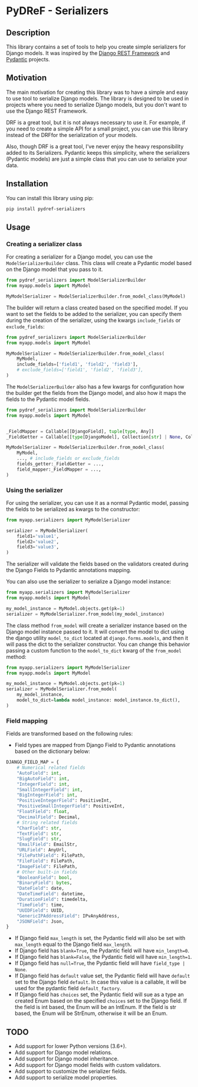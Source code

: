 # PyDReF - Serializers

## Description
This library contains a set of tools to help you create simple serializers for Django models. It was inspired by the [Django REST Framework](https://www.django-rest-framework.org/) and [Pydantic](https://pydantic.dev/) projects.

## Motivation
The main motivation for creating this library was to have a simple and easy to use tool to serialize Django models. The library is designed to be used in projects where you need to serialize Django models, but you don't want to use the Django REST Framework.

DRF is a great tool, but it is not always necessary to use it. For example, if you need to create a simple API for a small project, you can use this library instead of the DRFfor the serialization of your models.

Also, though DRF is a great tool, I've never enjoy the heavy responsibility added to its Serializers. Pydantic keeps this simplicity, where the serializers (Pydantic models) are just a simple class that you can use to serialize your data.

## Installation
You can install this library using pip:
```bash
pip install pydref-serializers
```

## Usage

### Creating a serializer class
For creating a serializer for a Django model, you can use the `ModelSerializerBuilder` class. This class will create a Pydantic model based on the Django model that you pass to it.

```python
from pydref_serializers import ModelSerializerBuilder
from myapp.models import MyModel

MyModelSerializer = ModelSerializerBuilder.from_model_class(MyModel)
```

The builder will return a class created based on the specified model. If you want to set the fields to be added to the serializer, you can specify them during the creation of the serializer, using the kwargs `include_fields` or `exclude_fields`:

```python
from pydref_serializers import ModelSerializerBuilder
from myapp.models import MyModel

MyModelSerializer = ModelSerializerBuilder.from_model_class(
    MyModel,
    include_fields=['field1', 'field2', 'field3'],
    # exclude_fields=['field1', 'field2', 'field3'],
)
```

The `ModelSerializerBuilder` also has a few kwargs for configuration how the builder get the fields from the Django model, and also how it maps the fields to the Pydantic model fields.

```python
from pydref_serializers import ModelSerializerBuilder
from myapp.models import MyModel


_FieldMapper = Callable[[DjangoField], tuple[type, Any]]
_FieldGetter = Callable[[type[DjangoModel], Collection[str] | None, Collection[str] | None], dict[type, Any]]

MyModelSerializer = ModelSerializerBuilder.from_model_class(
    MyModel,
    ..., # include_fields or exclude_fields
    fields_getter:_FieldGetter = ...,
    field_mapper:_FieldMapper = ...,
)
```

### Using the serializer

For using the serializer, you can use it as a normal Pydantic model, passing the fields to be serialized as kwargs to the constructor:

```python
from myapp.serializers import MyModelSerializer

serializer = MyModelSerializer(
    field1='value1',
    field2='value2',
    field3='value3',
)
```

The serializer will validate the fields based on the validators created during the Django Fields to Pydantic annotations mapping.

You can also use the serializer to serialize a Django model instance:

```python
from myapp.serializers import MyModelSerializer
from myapp.models import MyModel

my_model_instance = MyModel.objects.get(pk=1)
serializer = MyModelSerializer.from_model(my_model_instance)
```

The class method `from_model` will create a serializer instance based on the Django model instance passed to it. It will convert the model to dict using the django utility `model_to_dict` located at `django.forms.models`, and then it will pass the dict to the serializer constructor. You can change this behavior passing a custom function to the `model_to_dict` kwarg of the `from_model` method:

```python
from myapp.serializers import MyModelSerializer
from myapp.models import MyModel

my_model_instance = MyModel.objects.get(pk=1)
serializer = MyModelSerializer.from_model(
    my_model_instance,
    model_to_dict=lambda model_instance: model_instance.to_dict(),
)
```

### Field mapping

Fields are transformed based on the following rules:

* Field types are mapped from Django Field to Pydantic annotations based on the dictionary below:

```python
DJANGO_FIELD_MAP = {
    # Numerical related fields
    "AutoField": int,
    "BigAutoField": int,
    "IntegerField": int,
    "SmallIntegerField": int,
    "BigIntegerField": int,
    "PositiveIntegerField": PositiveInt,
    "PositiveSmallIntegerField": PositiveInt,
    "FloatField": float,
    "DecimalField": Decimal,
    # String related fields
    "CharField": str,
    "TextField": str,
    "SlugField": str,
    "EmailField": EmailStr,
    "URLField": AnyUrl,
    "FilePathField": FilePath,
    "FileField": FilePath,
    "ImageField": FilePath,
    # Other built-in fields
    "BooleanField": bool,
    "BinaryField": bytes,
    "DateField": date,
    "DateTimeField": datetime,
    "DurationField": timedelta,
    "TimeField": time,
    "UUIDField": UUID,
    "GenericIPAddressField": IPvAnyAddress,
    "JSONField": Json,
}
```

* If Django field `max_length` is set, the Pydantic field will also be set with `max_length` equal to the Django field `max_length`.
* If Django field has `blank=True`, the Pydantic field will have `min_length=0`.
* If Django field has `blank=False`, the Pydantic field will have `min_length=1`.
* If Django field has `null=True`, the Pydantic field will have `field_type | None`.
* If Django field has `default` value set, the Pydantic field will have `default` set to the Django field `default`. In case this value is a callable, it will be used for the pydantic field `default_factory`.
* If Django field has `choices` set, the Pydantic field will sue as a type an created Enum based on the specified `choices` set to the Django field. If the field is int based, the Enum will be an IntEnum. If the field is str based, the Enum will be StrEnum, otherwise it will be an Enum.

## TODO
* Add support for lower Python versions (3.6+).
* Add support for Django model relations.
* Add support for Django model inheritance.
* Add support for Django model fields with custom validators.
* Add support to customize the serializer fields.
* Add support to serialize model properties.
